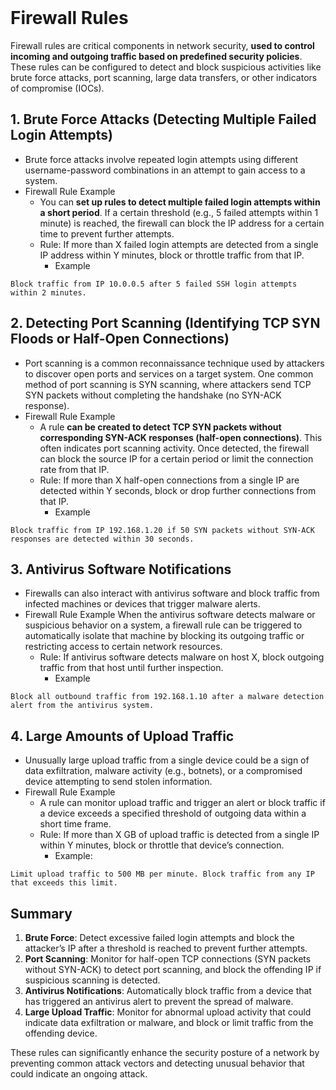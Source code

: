 <br>

# Firewall Rules
Firewall rules are critical components in network security, **used to control incoming and outgoing traffic based on predefined security policies**. These rules can be configured to detect and block suspicious activities like brute force attacks, port scanning, large data transfers, or other indicators of compromise (IOCs).

## 1. Brute Force Attacks (Detecting Multiple Failed Login Attempts)
  - Brute force attacks involve repeated login attempts using different username-password combinations in an attempt to gain access to a system.
  - Firewall Rule Example
    - You can **set up rules to detect multiple failed login attempts within a short period**. If a certain threshold (e.g., 5 failed attempts within 1 minute) is reached, the firewall can block the IP address for a certain time to prevent further attempts.
    - Rule: If more than X failed login attempts are detected from a single IP address within Y minutes, block or throttle traffic from that IP.
      - Example

```
Block traffic from IP 10.0.0.5 after 5 failed SSH login attempts within 2 minutes.
```  

## 2. Detecting Port Scanning (Identifying TCP SYN Floods or Half-Open Connections)
  - Port scanning is a common reconnaissance technique used by attackers to discover open ports and services on a target system. One common method of port scanning is SYN scanning, where attackers send TCP SYN packets without completing the handshake (no SYN-ACK response).
  - Firewall Rule Example
    - A rule **can be created to detect TCP SYN packets without corresponding SYN-ACK responses (half-open connections)**. This often indicates port scanning activity. Once detected, the firewall can block the source IP for a certain period or limit the connection rate from that IP.
    - Rule: If more than X half-open connections from a single IP are detected within Y seconds, block or drop further connections from that IP.
      - Example

```
Block traffic from IP 192.168.1.20 if 50 SYN packets without SYN-ACK responses are detected within 30 seconds.
```  

## 3. Antivirus Software Notifications
  - Firewalls can also interact with antivirus software and block traffic from infected machines or devices that trigger malware alerts.
  - Firewall Rule Example
    When the antivirus software detects malware or suspicious behavior on a system, a firewall rule can be triggered to automatically isolate that machine by blocking its outgoing traffic or restricting access to certain network resources.
    - Rule: If antivirus software detects malware on host X, block outgoing traffic from that host until further inspection.
      - Example

```
Block all outbound traffic from 192.168.1.10 after a malware detection alert from the antivirus system.
```  

## 4. Large Amounts of Upload Traffic
  - Unusually large upload traffic from a single device could be a sign of data exfiltration, malware activity (e.g., botnets), or a compromised device attempting to send stolen information.
  - Firewall Rule Example
    - A rule can monitor upload traffic and trigger an alert or block traffic if a device exceeds a specified threshold of outgoing data within a short time frame.
    - Rule: If more than X GB of upload traffic is detected from a single IP within Y minutes, block or throttle that device’s connection.
      - Example:

```
Limit upload traffic to 500 MB per minute. Block traffic from any IP that exceeds this limit.
```  

## Summary
1. **Brute Force**: Detect excessive failed login attempts and block the attacker’s IP after a threshold is reached to prevent further attempts.
2. **Port Scanning**: Monitor for half-open TCP connections (SYN packets without SYN-ACK) to detect port scanning, and block the offending IP if suspicious scanning is detected.
3. **Antivirus Notifications**: Automatically block traffic from a device that has triggered an antivirus alert to prevent the spread of malware.
4. **Large Upload Traffic**: Monitor for abnormal upload activity that could indicate data exfiltration or malware, and block or limit traffic from the offending device.

These rules can significantly enhance the security posture of a network by preventing common attack vectors and detecting unusual behavior that could indicate an ongoing attack.  
<br>